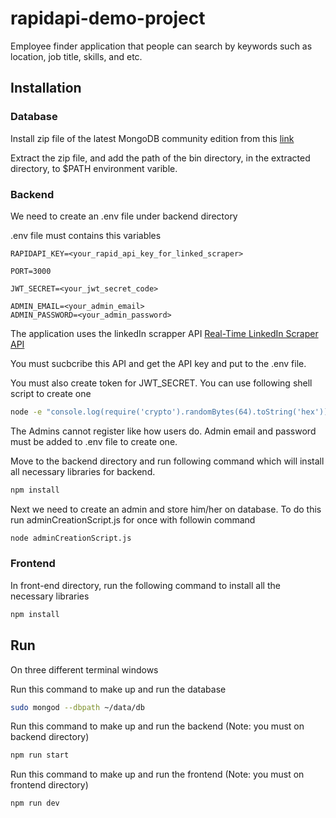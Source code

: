 # rapidapi-demo-project

Employee finder application that people can search by keywords such as location, job title, skills, and etc.


## Installation

### Database

Install zip file of the latest MongoDB community edition from this [link](https://www.mongodb.com/try/download/community)

Extract the zip file, and add the path of the bin directory, in the extracted directory, to $PATH environment varible.


### Backend


We need to create an .env file under backend directory

.env file must contains this variables

```.env
RAPIDAPI_KEY=<your_rapid_api_key_for_linked_scraper>

PORT=3000

JWT_SECRET=<your_jwt_secret_code>

ADMIN_EMAIL=<your_admin_email>
ADMIN_PASSWORD=<your_admin_password>
```

The application uses the linkedIn scrapper API [Real-Time LinkedIn Scraper API](https://rapidapi.com/rockapis-rockapis-default/api/linkedin-data-api/playground/apiendpoint_9f96c711-89f5-4866-8481-f36f459ff098)

You must sucbcribe this API and get the API key and put to the .env file.

You must also create token for JWT_SECRET. You can use following shell script to create one

```bash
node -e "console.log(require('crypto').randomBytes(64).toString('hex'))"
```


The Admins cannot register like how users do. Admin email and password must be added to .env file to create one.


Move to the backend directory and run following command which will install all necessary libraries for backend.
```bash
npm install
```


Next we need to create an admin and store him/her on database. To do this run adminCreationScript.js for once with followin command
```bash
node adminCreationScript.js
```


### Frontend

In front-end directory, run the following command to install all the necessary libraries

```bash
npm install
```



## Run

On three different terminal windows

Run this command to make up and run the database
```bash
sudo mongod --dbpath ~/data/db
```



Run this command to make up and run the backend (Note: you must on backend directory)
```bash
npm run start
```


Run this command to make up and run the frontend (Note: you must on frontend directory)
```bash
npm run dev
```


